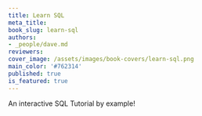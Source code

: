 ```yaml
---
title: Learn SQL
meta_title:
book_slug: learn-sql
authors:
- _people/dave.md
reviewers:
cover_image: /assets/images/book-covers/learn-sql.png
main_color: '#762314'
published: true
is_featured: true
---
```

An interactive SQL Tutorial by example!
